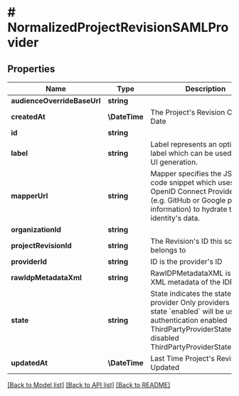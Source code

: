 # # NormalizedProjectRevisionSAMLProvider

## Properties

Name | Type | Description | Notes
------------ | ------------- | ------------- | -------------
**audienceOverrideBaseUrl** | **string** |  | [optional]
**createdAt** | **\DateTime** | The Project&#39;s Revision Creation Date | [optional] [readonly]
**id** | **string** |  | [optional]
**label** | **string** | Label represents an optional label which can be used in the UI generation. | [optional]
**mapperUrl** | **string** | Mapper specifies the JSONNet code snippet which uses the OpenID Connect Provider&#39;s data (e.g. GitHub or Google profile information) to hydrate the identity&#39;s data. | [optional]
**organizationId** | **string** |  | [optional]
**projectRevisionId** | **string** | The Revision&#39;s ID this schema belongs to | [optional]
**providerId** | **string** | ID is the provider&#39;s ID | [optional]
**rawIdpMetadataXml** | **string** | RawIDPMetadataXML is the raw XML metadata of the IDP. | [optional]
**state** | **string** | State indicates the state of the provider  Only providers with state &#x60;enabled&#x60; will be used for authentication enabled ThirdPartyProviderStateEnabled disabled ThirdPartyProviderStateDisabled | [optional]
**updatedAt** | **\DateTime** | Last Time Project&#39;s Revision was Updated | [optional] [readonly]

[[Back to Model list]](../../README.md#models) [[Back to API list]](../../README.md#endpoints) [[Back to README]](../../README.md)
